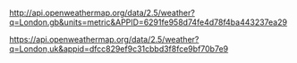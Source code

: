 http://api.openweathermap.org/data/2.5/weather?q=London.gb&units=metric&APPID=6291fe958d74fe4d78f4ba443237ea29

https://api.openweathermap.org/data/2.5/weather?q=London,uk&appid=dfcc829ef9c31cbbd3f8fce9bf70b7e9

